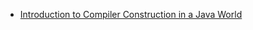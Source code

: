 * [Introduction to Compiler Construction in a Java World](./introduction-to-compiler-construction-in-a-java-world/README)